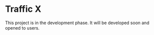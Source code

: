 # Traffic X
This project is in the development phase. It will be developed soon and opened to users.
